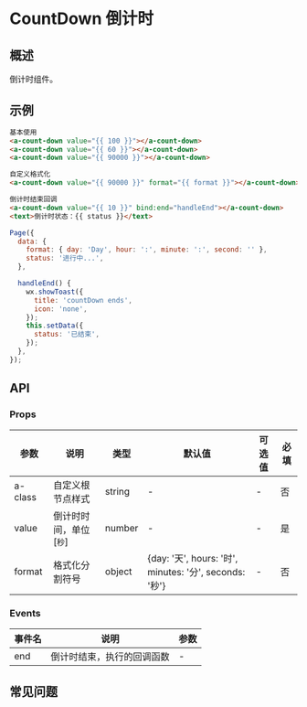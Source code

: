 # CountDown 倒计时

## 概述

倒计时组件。

## 示例

```html
基本使用
<a-count-down value="{{ 100 }}"></a-count-down>
<a-count-down value="{{ 60 }}"></a-count-down>
<a-count-down value="{{ 90000 }}"></a-count-down>

自定义格式化
<a-count-down value="{{ 90000 }}" format="{{ format }}"></a-count-down>

倒计时结束回调
<a-count-down value="{{ 10 }}" bind:end="handleEnd"></a-count-down>
<text>倒计时状态：{{ status }}</text>
```

```js
Page({
  data: {
    format: { day: 'Day', hour: ':', minute: ':', second: '' },
    status: '进行中...',
  },

  handleEnd() {
    wx.showToast({
      title: 'countDown ends',
      icon: 'none',
    });
    this.setData({
      status: '已结束',
    });
  },
});
```

## API

### Props

| 参数      | 说明                           | 类型    | 默认值 | 可选值 | 必填 |
| ------  | -------------------- | ------- | ------ | ------ | ---- |
| a-class | 自定义根节点样式        | string  | -      | -      | 否   |
| value   | 倒计时时间，单位[`秒`]  | number  | -      | -      | 是   |
| format  | 格式化分割符号          | object  | {day: '天', hours: '时', minutes: '分', seconds: '秒'}      | -      | 否   |

### Events

| 事件名 | 说明 | 参数 |
| ------ | ---- | ---- |
| end   | 倒计时结束，执行的回调函数    | -    |

## 常见问题
